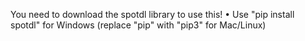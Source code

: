 You need to download the spotdl library to use this!
• Use "pip install spotdl" for Windows (replace "pip" with "pip3" for Mac/Linux)

